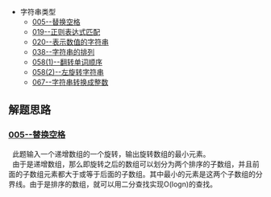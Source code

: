 * 字符串类型
    * [005--替换空格](Solution005.java)
    * [019--正则表达式匹配](Solution019.java)
    * [020--表示数值的字符串](Solution020.java)
    * [038--字符串的排列](Solution038.java)
    * [058(1)--翻转单词顺序](Solution058_1.java)
    * [058(2)--左旋转字符串](Solution058_2.java)
    * [067--字符串转换成整数](Solution067.java)

   



解题思路
------
### [005--替换空格](Solution005.java)
&nbsp;&nbsp;此题输入一个递增数组的一个旋转，输出旋转数组的最小元素。<br>
&nbsp;&nbsp;由于是递增数组，那么即旋转之后的数组可以划分为两个排序的子数组，并且前面的子数组元素都大于或等于后面的子数组。其中最小的元素是这两个子数组的分界线。由于是排序的数组，就可以用二分查找实现O(logn)的查找。<br>

